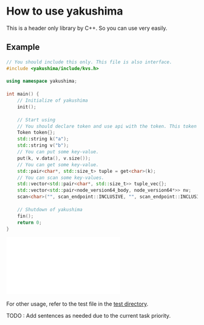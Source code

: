 # How to use yakushima

This is a header only library by C++. So you can use very easily.

## Example

```cpp
// You should include this only. This file is also interface.
#include <yakushima/include/kvs.h>

using namespace yakushima;

int main() {
    // Initialize of yakushima
    init();

    // Start using
    // You should declare token and use api with the token. This token means your session that protects your read data and save temporary data.
    Token token{};
    std::string k("a");
    std::string v("b");
    // You can put some key-value.
    put(k, v.data(), v.size());
    // You can get some key-value.
    std::pair<char*, std::size_t> tuple = get<char>(k);
    // You can scan some key-values.
    std::vector<std::pair<char*, std::size_t>> tuple_vec{};
    std::vector<std::pair<node_version64_body, node_version64*>> nv;
    scan<char>("", scan_endpoint::INCLUSIVE, "", scan_endpoint::INCLUSIVE, tuple_vec, &nv);

    // Shutdown of yakushima
    fin();
    return 0;
}
```

![Overview](./pic/Overview.pdf)

For other usage, refer to the test file in the [test directory](./../test).

TODO : Add sentences as needed due to the current task priority.
